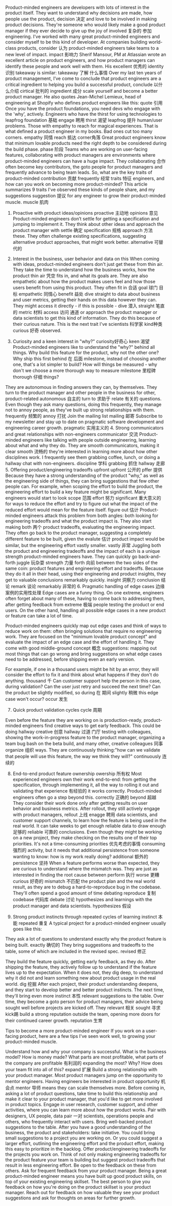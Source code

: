 

Product-minded engineers are developers with lots of interest in the product itself. They want to understand why decisions are made, how people use the product, 
decision 决定
and love to be involved in making product decisions. They're someone who would likely make a good product manager if they ever decide to give up the joy of 
involved 复杂的 参加
engineering. I've worked with many great product-minded engineers and consider myself to be this kind of developer. At companies building world-class products,
consider 认为
product-minded engineers take teams to a new level of impact.
impact 影响力
Sherif Mansour, PM at Atlassian wrote an excellent article on product engineers, and how product managers can identify these people and work well with them. His 
excellent 优秀的 identity 识别
takeaway is similar:
takeaway 了解 什么事情
Over my last ten years of product management, I’ve come to conclude that product engineers are a critical ingredient to helping you build a successful product, 
conclude 以什么介绍 cirtical 批判的 ingredient 成分
scale yourself and become a better product manager.
He also quotes Jean-Michel Lemieux, head of engineering at Shopify who defines product engineers like this:
quote 引用
Once you have the product foundations, you need devs who engage with the 'why', actively. Engineers who have the thirst for using technologies to leapfrog 
foundation 基础 engage 聘用 thirst 渴望  leapfrog 提升
human/user problems. Those with empathy to reach for magical experiences. That is what defined a product engineer in my books. Bad ones cut too many corners. 
empathy 同情   reach 抵达 corner角落
Great product engineers know that minimum lovable products need the right depth to be considered during the build phase.
phase 阶段
Teams who are working on user-facing features, collaborating with product managers are environments where product-minded engineers can have a huge impact. They 
collaborating 合作
often become key contributors, the goto people for product managers and frequently advance to being team leads. So, what are the key traits of product-minded 
contribution 贡献 frequently 经常 traits 特征
engineers, and how can you work on becoming more product-minded? This article summarizes 9 traits I've observed these kinds of people share, and my suggestions 
suggestion 提议
for any engineer to grow their product-minded muscle.
muscle 肌肉
1. Proactive with product ideas/opinions
proactive 主动地  opinions 意见
Product-minded engineers don’t settle for getting a specification and jumping to implement it. They think about other ideas and approach the product manager with 
settle 确定 specification 规格 approach 方法
these. They often challenge existing specifications, suggesting alternative product approaches, that might work better.
alternative 可替代的
2. Interest in the business, user behavior and data on this
When coming with ideas, product-minded engineers don't just get these from thin air. They take the time to understand how the business works, how the product 
thin air 凭空
fits in, and what its goals are. They are also empathetic about how the product makes users feel and how those users benefit from using this product. They often 
fit in 合适  goal 球门 目标 empathetic 同情心  benefit 益处
dive straight to data about business and user metrics, getting their hands on this data however they can. They might access it directly - if this is possible - 
dive 潜入 straight 笔直的 metric 材料 access 访问 通道
or approach the product manager or data scientists to get this kind of information. They do this because of their curious nature. This is the next trait I've 
scientists 科学家 kind种类  curious 好奇
observed.


3. Curiosity and a keen interest in "why?"
curiosity好奇心 keen 渴望
Product-minded engineers like to understand the "why?" behind all things. Why build this feature for the product, why not the other one? Why ship this first 
behind 在  后面 
milestone, instead of choosing another one, that's a lot simpler to build? How will things be measured - why don't we choose a more thorough way to measure 
milestone 里程碑  thorough 仔细
things?

They are autonomous in finding answers they can, by themselves. They turn to the product manager and other people in the business for other, product-related 
autonomous 自主的 turn to 求助于 relate 有关的
questions. Even though they ask many questions, doing this frequently, they manage not to annoy people, as they've built up strong relationships with them.
frequently 频繁的 annoy 打扰 
Join the mailing list
mailing 邮寄
Subscribe to my newsletter and stay up to date on pragmatic software development and engineering career growth.
pragmatic 实用主义的 
4. Strong communicators and great relationships with non-engineers
communicator 交流 
Product-minded engineers like talking with people outside engineering, learning about what and why they do. They are smooth communicators, making it clear
smooth 流畅的 
they're interested in learning more about how other disciplines work. I frequently see them grabbing coffee, lunch, or doing a hallway chat with non-engineers.
discipline 学科 grabbing 抓住  hallway 走廊
5. Offering product/engineering tradeoffs upfront
upfront 公开的 pffer 提供
Because they have a strong understanding of the product "why," as well as the engineering side of things, they can bring suggestions that few other people can. For example, when scoping the effort to build the product, the engineering effort to build a key feature might be significant. Many engineers would start to look 
scope 范围  effort 努力  significant 重大意义的
for ways to reduce the effort and try to figure out what the impact of the reduced effort would mean for the feature itself.
figure out 估计
Product-minded engineers attack this problem from both angles: both looking for engineering tradeoffs and what the product impact is. They also start making 
both 两个
product tradeoffs, evaluating the engineering impact. They often go back to the product manager, suggesting a completely different feature to be built, given the 
evalute 估计
product impact would be similar, but the engineering effort vastly smaller.
vastly 非常
Juggling both the product and engineering tradeoffs and the impact of each is a unique strength product-minded engineers have. They can quickly go back-and-forth juggle 玩杂耍 strength 力量 forth 向前
between the two sides of the same coin: product features and engineering effort and tradeoffs. Because they do it all in their head, using their engineering and product insights, they get to valuable conclusions remarkably quickly.
insight 洞察力  conclusion 结论 remark 谈论 remarkably 非常的
6. Pragmatic handling of edge cases
边缘案例的实用性处理
Edge cases are a funny thing. On one extreme, engineers often forget about many of these, having to come back to addressing them, after getting feedback from 
extreme 极端 
people testing the product or end users. On the other hand, handling all possible edge cases in a new product or feature can take a lot of time.

Product-minded engineers quickly map out edge cases and think of ways to reduce work on them: often bringing solutions that require no engineering work. They are focused on the "minimum lovable product concept" and evaluate the impact of an edge case and the effort of handling it. They come with good middle-ground 
concept 概念 
suggestions: mapping out most things that can go wrong and bring suggestions on what edge cases need to be addressed, before shipping even an early version.


For example, if one in a thousand users might be hit by an error, they will consider the effort to fix it and think about what happens if they don't do anything. 
thousand 千
Can customer support help the person in this case, during validation? Can the user just retry and succeed the next time? Can the product be slightly modified, so 
during 在 期间  slightly 稍微
this edge case won't occur?
occur 发生

7. Quick product validation cycles
cycle 周期

Even before the feature they are working on is production-ready, product-minded engineers find creative ways to get early feedback. This could be doing hallway
creative 创意 hallway 过道 门厅
testing with colleagues, showing the work-in-progress feature to the product manager, organizing a team bug bash on the beta build, and many other, creative 
colleagues 同事  organize 组织
ways. They are continuously thinking:"how can we validate that people will use this feature, the way we think they will?"
continuously 连续的


8. End-to-end product feature ownership
owership 所有权
Most experienced engineers own their work end-to-end: from getting the specification, through implementing it, all the way to rolling it out and validating that 
experience 有经验的 
it works correctly. Product-minded engineers often go a step beyond this.
correctly 正确的 beyond 超越
They consider their work done only after getting results on user behavior and business metrics. After rollout, they still actively engage with product managers, 
rellout 上线  enagge 聘用
data scientists, and customer support channels, to learn how the feature is being used in the real world. It can take weeks to get enough reliable data to draw 
enough 足够的 reliable 可靠的
conclusions. Even though they might be working on a new project, they make checking on the results one of their top priorities. It's not a time-consuming 
priorities  优先考虑的事情 consuming 强烈的
activity, but it needs that additional persistence from someone wanting to know: how is my work really doing?
additional 额外的 persistence 坚持 
When a feature performs worse than expected, they are curious to understand where the mismatch was. They are just as interested in finding the root cause between 
perform 执行  worse 更糟  curious 好奇的 mismatch 不匹配
the product plan and the real world result, as they are to debug a hard-to-reproduce bug in the codebase. They'll often spend a good amount of time debating 
reproduce 复制 codebase 代码库 debate 讨论 
hypothesizes and learnings with the product manager and data scientists.
hypothesizes 假设

9. Strong product instincts through repeated cycles of learning
instinct 本能 repeated 重复 
A typical project for a product-minded engineer usually goes like this:

They ask a lot of questions to understand exactly why the product feature is being built.
exactly 确切的
They bring suggestions and tradeoffs to the table, some of which are included in the revised spec.
revised 修正

They build the feature quickly, getting early feedback, as they do.
After shipping the feature, they actively follow up to understand if the feature lives up to the expectation.
When it does not, they dig deep, to understand why it did not and learn something new about product usage in the real world.
dig 挖掘 
After each project, their product understanding deepens, and they start to develop better and better product instincts. The next time, they'll bring even more 
instinct 本性
relevant suggestions to the table. Over time, they become a goto person for product managers, their advice being sought well before projects are kicked off. They 
relevant 相关 sought 寻求 kick踢
build a strong reputation outside the team, opening more doors for their continued career growth.
reputation 生育


Tips to become a more product-minded engineer
If you work on a user-facing product, here are a few tips I've seen work well, to growing your product-minded muscle.

Understand how and why your company is successful. What is the business model? How is money made? What parts are most profitable, what parts of the company are
profitable 有利润的
expanding the most? Why? How does your team fit into all of this?
expand 扩展 
Build a strong relationship with your product manager. Most product managers jump on the opportunity to mentor engineers. Having engineers be interested in product 
opportunity 机会点 mentor 导师
means they can scale themselves more. Before coming in, asking a lot of product questions, take time to build this relationship and make it clear to your product manager, that you'd like to get more involved in product topics.
Engage in user research, customer support, and other activities, where you can learn more about how the product works. Pair with designers, UX people, data 
pair 一对
scientists, operations people and others, who frequently interact with users.
Bring well-backed product suggestions to the table. After you have a good understanding of the business, the product and stakeholders: take initiative. You could bring small suggestions to a project you are working on. Or you could suggest a larger effort, outlining the engineering effort and the product effort, making this easy to prioritize in the backlog.
Offer product/engineering tradeoffs for the projects you work on. Think of not only making engineering tradeoffs for the product feature your team is building but suggest product tradeoffs that result in less engineering effort. Be open to the feedback on these from others.
Ask for frequent feedback from your product manager. Being a great product-minded engineer means you have built up good product skills, on top of your existing engineering skillset. The best person to give you feedback on how you're doing on the product skillset is your product manager. Reach out for feedback on how valuable they see your product suggestions and ask for thoughts on areas for further growth.
